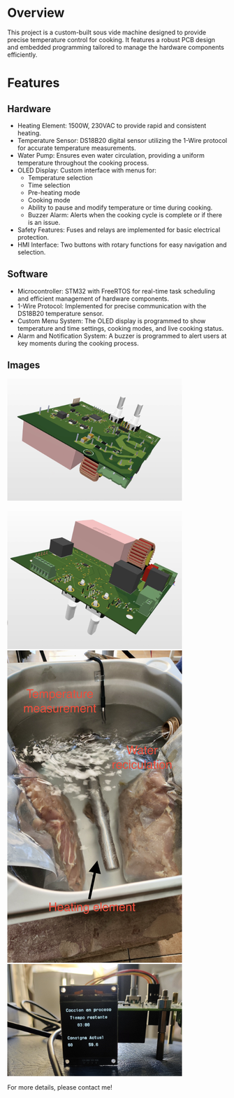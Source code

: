# Overview
This project is a custom-built sous vide machine designed to provide precise temperature control for cooking. It features a robust PCB design and embedded programming tailored to manage the hardware components efficiently.

# Features
## Hardware
* Heating Element: 1500W, 230VAC to provide rapid and consistent heating.
* Temperature Sensor: DS18B20 digital sensor utilizing the 1-Wire protocol for accurate temperature measurements.
* Water Pump: Ensures even water circulation, providing a uniform temperature throughout the cooking process.
* OLED Display: Custom interface with menus for:
  * Temperature selection
  * Time selection
  * Pre-heating mode
  * Cooking mode
  * Ability to pause and modify temperature or time during cooking.
  * Buzzer Alarm: Alerts when the cooking cycle is complete or if there is an issue.
* Safety Features: Fuses and relays are implemented for basic electrical protection.
* HMI Interface: Two buttons with rotary functions for easy navigation and selection.
## Software
 * Microcontroller: STM32 with FreeRTOS for real-time task scheduling and efficient management of hardware components.
 * 1-Wire Protocol: Implemented for precise communication with the DS18B20 temperature sensor.
 * Custom Menu System: The OLED display is programmed to show temperature and time settings, cooking modes, and live cooking status.
 * Alarm and Notification System: A buzzer is programmed to alert users at key moments during the cooking process.

## Images
<img src="Images/PCB_TOP.png" width="400">
<img src="Images/PCB_BOTTOM.png" width="400">
<img src="Images/Container.jpg" width="400">
<img src="Images/Oled.jpg" width="400">

For more details, please contact me!


